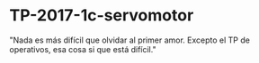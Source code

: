 # TP-2017-1c-servomotor
"Nada es más difícil que olvidar al primer amor. Excepto el TP de operativos, esa cosa si que está difícil."

